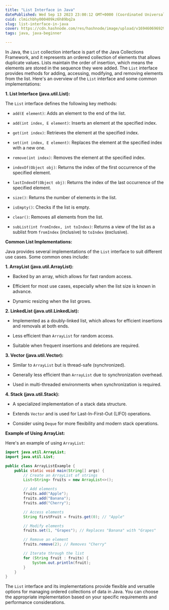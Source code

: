 ```yaml
---
title: "List Interface in Java"
datePublished: Wed Sep 13 2023 23:00:12 GMT+0000 (Coordinated Universal Time)
cuid: clmichbhy000409kz6h89bq2a
slug: list-interface-in-java
cover: https://cdn.hashnode.com/res/hashnode/image/upload/v1694606969294/8436245e-d84c-4460-801b-aaf0faeb554f.png
tags: java, java-beginner

---
```


In Java, the `List` collection interface is part of the Java Collections Framework, and it represents an ordered collection of elements that allows duplicate values. Lists maintain the order of insertion, which means the elements are stored in the sequence they were added. The `List` interface provides methods for adding, accessing, modifying, and removing elements from the list. Here's an overview of the `List` interface and some common implementations:

**1\. List Interface (java.util.List):**

The `List` interface defines the following key methods:

* `add(E element)`: Adds an element to the end of the list.
    
* `add(int index, E element)`: Inserts an element at the specified index.
    
* `get(int index)`: Retrieves the element at the specified index.
    
* `set(int index, E element)`: Replaces the element at the specified index with a new one.
    
* `remove(int index)`: Removes the element at the specified index.
    
* `indexOf(Object obj)`: Returns the index of the first occurrence of the specified element.
    
* `lastIndexOf(Object obj)`: Returns the index of the last occurrence of the specified element.
    
* `size()`: Returns the number of elements in the list.
    
* `isEmpty()`: Checks if the list is empty.
    
* `clear()`: Removes all elements from the list.
    
* `subList(int fromIndex, int toIndex)`: Returns a view of the list as a sublist from `fromIndex` (inclusive) to `toIndex` (exclusive).
    

**Common List Implementations:**

Java provides several implementations of the `List` interface to suit different use cases. Some common ones include:

**1\. ArrayList (java.util.ArrayList):**

* Backed by an array, which allows for fast random access.
    
* Efficient for most use cases, especially when the list size is known in advance.
    
* Dynamic resizing when the list grows.
    

**2\. LinkedList (java.util.LinkedList):**

* Implemented as a doubly-linked list, which allows for efficient insertions and removals at both ends.
    
* Less efficient than `ArrayList` for random access.
    
* Suitable when frequent insertions and deletions are required.
    

**3\. Vector (java.util.Vector):**

* Similar to `ArrayList` but is thread-safe (synchronized).
    
* Generally less efficient than `ArrayList` due to synchronization overhead.
    
* Used in multi-threaded environments when synchronization is required.
    

**4\. Stack (java.util.Stack):**

* A specialized implementation of a stack data structure.
    
* Extends `Vector` and is used for Last-In-First-Out (LIFO) operations.
    
* Consider using `Deque` for more flexibility and modern stack operations.
    

**Example of Using ArrayList:**

Here's an example of using `ArrayList`:

```java
import java.util.ArrayList;
import java.util.List;

public class ArrayListExample {
    public static void main(String[] args) {
        // Create an ArrayList of strings
        List<String> fruits = new ArrayList<>();

        // Add elements
        fruits.add("Apple");
        fruits.add("Banana");
        fruits.add("Cherry");

        // Access elements
        String firstFruit = fruits.get(0); // "Apple"

        // Modify elements
        fruits.set(1, "Grapes"); // Replaces "Banana" with "Grapes"

        // Remove an element
        fruits.remove(2); // Removes "Cherry"

        // Iterate through the list
        for (String fruit : fruits) {
            System.out.println(fruit);
        }
    }
}
```

The `List` interface and its implementations provide flexible and versatile options for managing ordered collections of data in Java. You can choose the appropriate implementation based on your specific requirements and performance considerations.